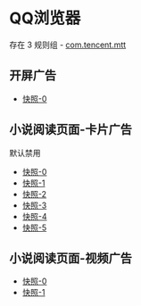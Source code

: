 # QQ浏览器

存在 3 规则组 - [com.tencent.mtt](/src/apps/com.tencent.mtt.ts)

## 开屏广告

- [快照-0](https://i.gkd.li/import/import/12472630)

## 小说阅读页面-卡片广告

默认禁用

- [快照-0](https://i.gkd.li/import/import/12907446)
- [快照-1](https://i.gkd.li/import/import/12907445)
- [快照-2](https://i.gkd.li/import/import/12907654)
- [快照-3](https://i.gkd.li/import/import/12907651)
- [快照-4](https://i.gkd.li/import/import/12907655)
- [快照-5](https://i.gkd.li/import/import/12907653)

## 小说阅读页面-视频广告

- [快照-0](https://i.gkd.li/import/import/12909822)
- [快照-1](https://i.gkd.li/import/import/12908955)
